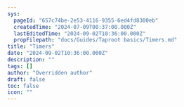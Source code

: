 ```yaml
---
sys:
  pageId: "657c74be-2e53-4116-9355-6ed4fd8300eb"
  createdTime: "2024-07-09T00:37:00.000Z"
  lastEditedTime: "2024-09-02T10:36:00.000Z"
  propFilepath: "docs/Guides/Taproot basics/Timers.md"
title: "Timers"
date: "2024-09-02T10:36:00.000Z"
description: ""
tags: []
author: "Overridden author"
draft: false
toc: false
icon: ""
---
```

